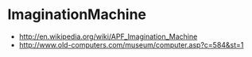 # ImaginationMachine

* http://en.wikipedia.org/wiki/APF_Imagination_Machine
* http://www.old-computers.com/museum/computer.asp?c=584&st=1


